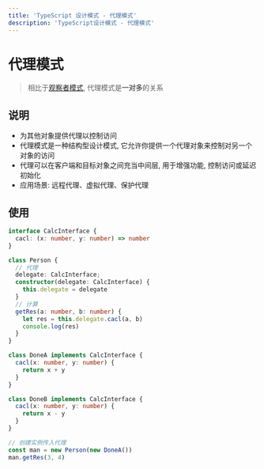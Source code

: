 ```yaml
---
title: 'TypeScript 设计模式 - 代理模式'
description: 'TypeScript设计模式 - 代理模式'
---
```


# 代理模式

> 相比于[观察者模式](/docs/frontend/ts/core/05-4.dp_observer.md), 代理模式是**一对多**的关系

## 说明

- 为其他对象提供代理以控制访问
- 代理模式是一种结构型设计模式, 它允许你提供一个代理对象来控制对另一个对象的访问
- 代理可以在客户端和目标对象之间充当中间层, 用于增强功能, 控制访问或延迟初始化
- 应用场景: 远程代理、虚拟代理、保护代理

## 使用

```ts
interface CalcInterface {
  cacl: (x: number, y: number) => number
}

class Person {
  // 代理
  delegate: CalcInterface;
  constructor(delegate: CalcInterface) {
    this.delegate = delegate
  }
  // 计算
  getRes(a: number, b: number) {
    let res = this.delegate.cacl(a, b)
    console.log(res)
  }
}

class DoneA implements CalcInterface {
  cacl(x: number, y: number) {
    return x + y
  }
}

class DoneB implements CalcInterface {
  cacl(x: number, y: number) {
    return x - y
  }
}

// 创建实例传入代理
const man = new Person(new DoneA())
man.getRes(3, 4)
```
